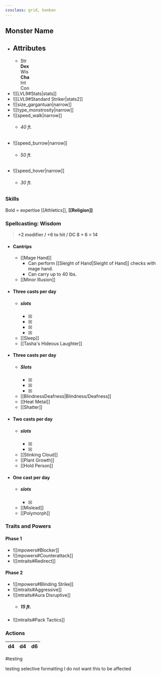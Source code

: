```yaml
---
cssclass: grid, kanban
---
```

## Monster Name
- ## Attributes
	- Str<br>**Dex**<br>Wis<br>**Cha**<br>Int<br>Con
- ![[LVL9#Stats|stats]]
- ![[LVL9#Standard Striker|stats2]]
- ![[size_gargantuan|narrow]]
- ![[type_monstrosity|narrow]]
- ![[speed_walk|narrow]]
	- ###### 40 ft.
- ![[speed_burrow|narrow]]
	- ###### 50 ft.
- ![[speed_hover|narrow]]
	- ###### 30 ft.

### Skills
Bold = expertise
[[Athletics]], **[[Religion]]**
### Spellcasting: Wisdom 
> **+2 modifier / +6 to hit / DC 8 + 6 = 14**
- #### Cantrips
	- [[Mage Hand]]
		- Can perform [[Sleight of Hand|Sleight of Hand]] checks with mage hand.
		- Can carry up to 40 lbs.
	- [[Minor Illusion]]
- #### Three casts per day
	- ##### slots
		- [x] 
		- [x] 
		- [x] 
		- [x] 
	- [[Sleep]]
	- [[Tasha's Hideous Laughter]]
- #### Three casts per day
	- ##### Slots
		- [x] 
		- [x] 
		- [x] 
	- [[BlindnessDeafness|Blindness/Deafness]]
	- [[Heat Metal]]
	- [[Shatter]]
- #### Two casts per day
	- ##### slots
		- [x] 
		- [x] 
	- [[Stinking Cloud]]
	- [[Plant Growth]]
	- [[Hold Person]]
- #### One cast per day
	- ##### slots
		- [x] 
	- [[Mislead]]
	- [[Polymorph]]

	
### Traits and Powers
#### Phase 1
- ![[mpowers#Blocker]]
- ![[mpowers#Counterattack]]
- ![[mtraits#Redirect]]
#### Phase 2
- ![[mpowers#Blinding Strike]]
- ![[mtraits#Aggressive]]
- ![[mtraits#Aura Disruptive]]
	- ##### 15 ft.
- ![[mtraits#Pack Tactics]]
### Actions

|  d4   | d4    |   d6  | 
| --- | --- | --- |

#testing

testing selective formatting
I do not want this to be affected